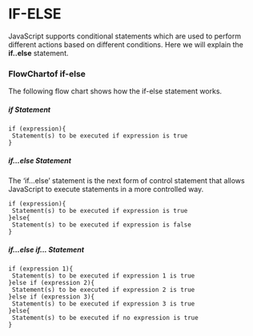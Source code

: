 # IF-ELSE

JavaScript supports conditional statements which are used to perform different
actions based on different conditions. Here we will explain the
**if..else** statement.

### FlowChartof if-else

The following flow chart shows how the if-else statement works.

##### if Statement

```
if (expression){
 Statement(s) to be executed if expression is true
}

```

##### if...else Statement
The ‘if...else’ statement is the next form of control statement that allows
JavaScript to execute statements in a more controlled way.
```
if (expression){
 Statement(s) to be executed if expression is true
}else{
 Statement(s) to be executed if expression is false
}

```

##### if...else if... Statement
```
if (expression 1){
 Statement(s) to be executed if expression 1 is true
}else if (expression 2){
 Statement(s) to be executed if expression 2 is true
}else if (expression 3){
 Statement(s) to be executed if expression 3 is true
}else{
 Statement(s) to be executed if no expression is true
}
```